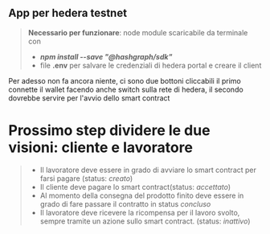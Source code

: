 ## App per hedera testnet

> **Necessario per funzionare**: node module scaricabile da terminale con 
> - ***npm install --save "@hashgraph/sdk"***
> - file **.env** per salvare le credenziali di hedera portal e creare il client




Per adesso non fa ancora niente, ci sono due bottoni cliccabili
il primo connette il wallet facendo anche switch sulla rete di hedera, il secondo dovrebbe servire per l'avvio dello smart contract 


# Prossimo step dividere le due visioni: cliente e lavoratore 
> - Il lavoratore deve essere in grado di avviare lo smart contract per farsi pagare (status: *creato*)
> - Il cliente deve pagare lo smart contract(status: *accettato*)
> - Al momento della consegna del prodotto finito deve essere in grado di fare passare il contratto in status *concluso*
> - Il lavoratore deve ricevere la ricompensa per il lavoro svolto, sempre tramite un azione sullo smart contract. (status: *inattivo*)



